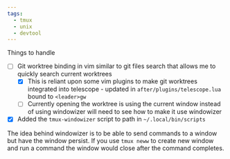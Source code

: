 ```yaml
---
tags:
  - tmux
  - unix
  - devtool
---
```

Things to handle
- [ ] Git worktree binding in vim similar to git files search that allows me to quickly search current worktrees
	- [x] This is reliant upon some vim plugins to make git worktrees integrated into telescope - updated in `after/plugins/telescope.lua` bound to `<leader>gw`
	- [ ] Currently opening the worktree is using the current window instead of using windowizer will need to see how to make it use windowizer
- [x] Added the `tmux-windowizer` script to path in `~/.local/bin/scripts`

The idea behind windowizer is to be able to send commands to a window but have the window persist. If you use `tmux neww` to create new window and run a command the window would close after the command completes.